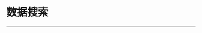 
  # 数据搜索
  ---

  <Common-LinkList :linkList='{"name":"数据搜索","item":[{"link":"http://index.baidu.com/","icon":"http://index.baidu.com/favicon.ico","text":"百度指数"},{"link":"http://data.stats.gov.cn/","icon":"http://img.ilxdh.com/navig/2020-01-15/1579097363_5365.ico?auth_key=1589426512-df67433f82bfaccca8c43235a4a841192ba97989-0-25a6750ed277cc27b4beb0aef6baf142","text":"国家数据"},{"link":"https://zwfw.mps.gov.cn/index.html","icon":"http://img.ilxdh.com/navig/2020-01-15/1579100219_6113.png?auth_key=1589426512-aae421c77318b98a787bfbb7feff0fcafc7b0a3a-0-92d4abec9377b82f83de08d4500b7c36","text":"公安部 · 查同名"},{"link":"http://index.1688.com/","icon":"http://img.ilxdh.com/navig/2020-01-15/1579097932_8018.ico?auth_key=1589426512-d1a96d707795777d424be4009da61045197ec48c-0-fe85ae26bdaf58009bfadf1d9d0908e2","text":"阿里指数"},{"link":"http://www.gsxt.gov.cn/","icon":"/logo.png","text":"国家企业信息公示"},{"link":"http://zhishu.sogou.com/","icon":"http://zhishu.sogou.com/favicon.ico","text":"搜狗指数"},{"link":"https://trends.google.com/trends/explore","icon":"http://img.ilxdh.com/navig/2020-01-15/1579098157_4367.ico?auth_key=1589426512-1d3bbd13ea99433810988cf38e83baff0043c781-0-d335648a8d18ad6cee186ad27cf6edf2","text":"Google趋势"},{"link":"https://fangjia.fang.com/","icon":"https://fangjia.fang.com/favicon.ico","text":"查房价"},{"link":"https://archive.org/web/","icon":"/logo.png","text":"网页历史-archive"},{"link":"http://www.cfh.ac.cn/Spdb/spsearch.aspx","icon":"http://www.cfh.ac.cn/favicon.ico","text":"物种数据"},{"link":"http://app1.sfda.gov.cn/datasearchcnda/face3/dir.html?type=yp","icon":"/logo.png","text":"国家药品-数据查询"},{"link":"https://db.yaozh.com/","icon":"/logo.png","text":"药智数据 "},{"link":"http://wenshu.court.gov.cn/","icon":"/logo.png","text":"中国裁判文书"},{"link":"http://www.cnsda.org/index.php?r=projects/index","icon":"/logo.png","text":"中国调查数据库"},{"link":"http://www.qgtong.com/portal/qgdata","icon":"http://img.ilxdh.com/navig/2020-01-15/1579099978_8848.ico?auth_key=1589426512-6aac4f8a2b25fa8172c6b4b59a7e5641cdd00be6-0-8811f5bfbe5dd78736bdd3719f7a68b7","text":"海关数据"},{"link":"https://hao.199it.com/","icon":"/logo.png","text":"更多-199it导航"}]}'/>
  